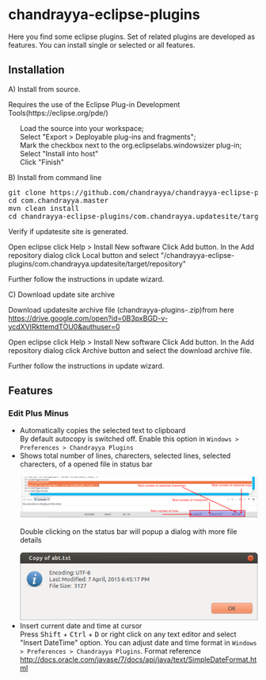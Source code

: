 # chandrayya-eclipse-plugins
Here you find some eclipse plugins. Set of related plugins are developed as features. You can install single or selected or all features.


<h2>Installation</h2>

A) Install from source.
<p>Requires the use of the Eclipse Plug-in Development Tools(https://eclipse.org/pde/)</p>

<ul class="task-list">
<li>Load the source into your workspace;</li>
<li>Select "Export &gt; Deployable plug-ins and fragments";</li>
<li>Mark the checkbox next to the org.eclipselabs.windowsizer plug-in;</li>
<li>Select "Install into host"</li>
<li>Click "Finish"</li>
</ul>

B) Install from command line

<pre>
git clone https://github.com/chandrayya/chandrayya-eclipse-plugins.git
cd com.chandrayya.master
mvn clean install
cd chandrayya-eclipse-plugins/com.chandrayya.updatesite/target/repository
</pre>
Verify if updatesite site is generated.

Open eclipse click Help > Install New software
Click Add button. In the Add repository dialog click Local button and select "<Cloned folder>/chandrayya-eclipse-plugins/com.chandrayya.updatesite/target/repository"

Further follow the instructions in update wizard.

C) Download update site archive

Download updatesite archive file (chandrayya-plugins-<Timestamp>.zip)from here
https://drive.google.com/open?id=0B3pxBGD-v-ycdXVIRkttemdTOU0&authuser=0

Open eclipse click Help > Install New software
Click Add button. In the Add repository dialog click Archive button and select the download archive file.

Further follow the instructions in update wizard.

## Features
### Edit Plus Minus
* Automatically copies the selected text to clipboard <br>
By default autocopy is switched off. Enable this option in `Windows > Preferences > Chandrayya Plugins`
* Shows total number of lines, charecters, selected lines, selected charecters, of a opened file in status bar
<br><br>
![File Details In Status Bar](com.chandrayya.product/screenshots/FileDetaisInStatusBar.png)
<br><br>
Double clicking on the status bar will popup a dialog with more file details
<br><br>
![File Details Popup](/com.chandrayya.product/screenshots/FileDetails.png)
* Insert current date and time at cursor<br>
  Press <kbd>Shift</kbd> + <kbd>Ctrl</kbd> + <kbd>D</kbd> or right click on any text editor and select "Insert DateTime" option. You can adjust date and time format in `Windows > Preferences > Chandrayya Plugins`. Format reference http://docs.oracle.com/javase/7/docs/api/java/text/SimpleDateFormat.html
